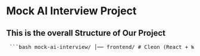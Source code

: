 # Mock AI Interview Project

## This is the overall Structure of Our Project
<pre> ```bash mock-ai-interview/ │── frontend/ # Cleon (React + WebRTC) │── backend/ │ ├── resume/ # Kevin (Resume parsing) │ ├── ml/ # Reva (LLM, dialog manager, evaluation) │ ├── speech/ # Reva (STT + TTS APIs) │ ├── report/ # Niyati (Report generation) │── database/ # Cleon (PostgreSQL schema + helpers) │── docs/ # Diagrams, API specs, presentations │── README.md # Setup instructions ``` </pre>
